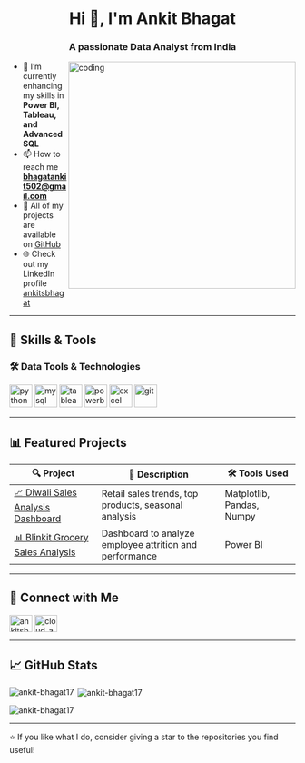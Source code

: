 <h1 align="center">Hi 👋, I'm Ankit Bhagat</h1>
<h3 align="center">A passionate Data Analyst from India</h3>

<img align="right" alt="coding" width="400" src="https://cdn.dribbble.com/users/1162077/screenshots/3848914/media/7ed7d5ca074b4ef0a7c9ee4e9f6d0de3.gif" />



- 🌱 I’m currently enhancing my skills in **Power BI, Tableau, and Advanced SQL**
- 📫 How to reach me **bhagatankit502@gmail.com**
- 💼 All of my projects are available on [GitHub](https://github.com/ankit-bhagat17)
- 🌐 Check out my LinkedIn profile [ankitsbhagat](https://linkedin.com/in/ankitsbhagat)

---

## 🧠 Skills & Tools

### 🛠️ Data Tools & Technologies
<p align="left">
  <img src="https://cdn.jsdelivr.net/gh/devicons/devicon/icons/python/python-original.svg" alt="python" width="40" height="40"/>
  <img src="https://cdn.jsdelivr.net/gh/devicons/devicon/icons/mysql/mysql-original-wordmark.svg" alt="mysql" width="40" height="40"/>
  <img src="https://img.icons8.com/color/48/000000/tableau-software.png" alt="tableau" width="40" height="40"/>
  <img src="https://img.icons8.com/color/48/000000/microsoft-power-bi.png" alt="powerbi" width="40" height="40"/>
  <img src="https://img.icons8.com/color/48/000000/excel.png" alt="excel" width="40" height="40"/>
  <img src="https://cdn.jsdelivr.net/gh/devicons/devicon/icons/git/git-original.svg" alt="git" width="40" height="40"/>
</p>

---

## 📊 Featured Projects

| 🔍 Project | 🧾 Description | 🛠️ Tools Used |
|-----------|----------------|---------------|
| [📈 Diwali Sales Analysis Dashboard](https://github.com/ankit-bhagat17/Diwali-Sales-Analysis) | Retail sales trends, top products, seasonal analysis | Matplotlib, Pandas, Numpy |
| [📊 Blinkit Grocery Sales Analysis](https://github.com/ankit-bhagat17/Blinkit-Grocery-Sales-Analysisi) | Dashboard to analyze employee attrition and performance | Power BI|

---

## 🔗 Connect with Me

<p align="left">
  <a href="https://linkedin.com/in/ankitsbhagat" target="blank"><img align="center" src="https://raw.githubusercontent.com/rahuldkjain/github-profile-readme-generator/master/src/images/icons/Social/linked-in-alt.svg" alt="ankitsbhagat" height="30" width="40" /></a>
  <a href="https://www.codechef.com/users/cloud_ants_00" target="blank"><img align="center" src="https://cdn.jsdelivr.net/npm/simple-icons@3.1.0/icons/codechef.svg" alt="cloud_ants_00" height="30" width="40" /></a>
</p>

---

## 📈 GitHub Stats

<p>
  <img align="left" src="https://github-readme-stats.vercel.app/api/top-langs?username=ankit-bhagat17&show_icons=true&locale=en&layout=compact" alt="ankit-bhagat17" />
</p>

<p>&nbsp;<img align="center" src="https://github-readme-stats.vercel.app/api?username=ankit-bhagat17&show_icons=true&locale=en" alt="ankit-bhagat17" /></p>

<p><img align="center" src="https://github-readme-streak-stats.herokuapp.com/?user=ankit-bhagat17" alt="ankit-bhagat17" /></p>

---

⭐️ If you like what I do, consider giving a star to the repositories you find useful!

